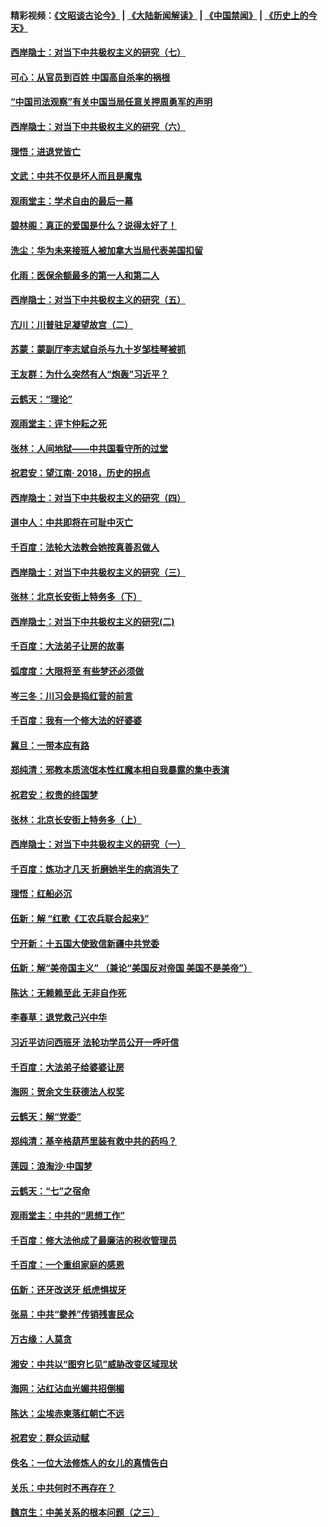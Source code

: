 #### 精彩视频：[《文昭谈古论今》](https://github.com/gfw-breaker/wenzhao/blob/master/README.md?t=12110930) | [《大陆新闻解读》](https://github.com/gfw-breaker/ntdtv-comedy/blob/master/README.md?t=12110930) | [《中国禁闻》](https://github.com/gfw-breaker/ntdtv-news/blob/master/README.md?t=12110930) | [《历史上的今天》](https://github.com/gfw-breaker/today-in-history/blob/master/README.md?t=12110930) 

#### [西岸隐士：对当下中共极权主义的研究（七）](../pages/nsc993/n10894592.md?t=12110930) 

#### [可心：从官员到百姓 中国高自杀率的祸根](../pages/nsc993/n10899801.md?t=12110930) 

#### [“中国司法观察”有关中国当局任意关押周勇军的声明](../pages/nsc993/n10899323.md?t=12110930) 

#### [西岸隐士：对当下中共极权主义的研究（六）](../pages/nsc993/n10894563.md?t=12110930) 

#### [理悟：进退党皆亡](../pages/nsc993/n10896617.md?t=12110930) 

#### [文武：中共不仅是坏人而且是魔鬼](../pages/nsc993/n10896590.md?t=12110930) 

#### [观雨堂主：学术自由的最后一幕](../pages/nsc993/n10896282.md?t=12110930) 

#### [碧林阁：真正的爱国是什么？说得太好了！](../pages/nsc993/n10896196.md?t=12110930) 

#### [洗尘：华为未来接班人被加拿大当局代表美国扣留](../pages/nsc993/n10896171.md?t=12110930) 

#### [化雨：医保余额最多的第一人和第二人](../pages/nsc993/n10894411.md?t=12110930) 

#### [西岸隐士：对当下中共极权主义的研究（五）](../pages/nsc993/n10894095.md?t=12110930) 

#### [亢川：川普驻足凝望故宫（二）](../pages/nsc993/n10893924.md?t=12110930) 

#### [苏蒙：蒙副厅李志斌自杀与九十岁邹桂琴被抓](../pages/nsc993/n10893359.md?t=12110930) 

#### [王友群：为什么突然有人“炮轰”习近平？](../pages/nsc993/n10892978.md?t=12110930) 

#### [云鹤天：“理论”](../pages/nsc993/n10893043.md?t=12110930) 

#### [观雨堂主：评卞仲耘之死](../pages/nsc993/n10891901.md?t=12110930) 

#### [张林：人间地狱——中共国看守所的过堂](../pages/nsc993/n10891002.md?t=12110930) 

#### [祝君安：望江南‧ 2018，历史的拐点](../pages/nsc993/n10889460.md?t=12110930) 

#### [西岸隐士：对当下中共极权主义的研究（四）](../pages/nsc993/n10887490.md?t=12110930) 

#### [道中人：中共即将在可耻中灭亡](../pages/nsc993/n10887956.md?t=12110930) 

#### [千百度：法轮大法教会她按真善忍做人](../pages/nsc993/n10887637.md?t=12110930) 

#### [西岸隐士：对当下中共极权主义的研究（三）](../pages/nsc993/n10882983.md?t=12110930) 

#### [张林：北京长安街上特务多（下）](../pages/nsc993/n10884987.md?t=12110930) 

#### [西岸隐士：对当下中共极权主义的研究(二)](../pages/nsc993/n10878756.md?t=12110930) 

#### [千百度：大法弟子让房的故事](../pages/nsc993/n10883156.md?t=12110930) 

#### [弧度度：大限将至 有些梦还必须做](../pages/nsc993/n10882718.md?t=12110930) 

#### [岑三冬：川习会是捣红营的前言](../pages/nsc993/n10881767.md?t=12110930) 

#### [千百度：我有一个修大法的好婆婆](../pages/nsc993/n10880660.md?t=12110930) 

#### [冀旦：一带本应有路](../pages/nsc993/n10880340.md?t=12110930) 

#### [郑纯清：邪教本质流氓本性红魔本相自我暴露的集中表演](../pages/nsc993/n10880329.md?t=12110930) 

#### [祝君安：权贵的终国梦](../pages/nsc993/n10880242.md?t=12110930) 

#### [张林：北京长安街上特务多（上）](../pages/nsc993/n10880009.md?t=12110930) 

#### [西岸隐士：对当下中共极权主义的研究（一）](../pages/nsc993/n10878740.md?t=12110930) 

#### [千百度：炼功才几天 折磨她半生的病消失了](../pages/nsc993/n10878447.md?t=12110930) 

#### [理悟：红船必沉](../pages/nsc993/n10877545.md?t=12110930) 

#### [伍新：解 “红歌《工农兵联合起来》”](../pages/nsc993/n10876264.md?t=12110930) 

#### [宁开新：十五国大使致信新疆中共党委](../pages/nsc993/n10876212.md?t=12110930) 

#### [伍新：解“美帝国主义” （兼论“美国反对帝国 美国不是美帝”）](../pages/nsc993/n10874688.md?t=12110930) 

#### [陈达：无赖赖至此 无非自作死](../pages/nsc993/n10874640.md?t=12110930) 

#### [李春草：退党救己兴中华](../pages/nsc993/n10874600.md?t=12110930) 

#### [习近平访问西班牙 法轮功学员公开一呼吁信](../pages/nsc993/n10873818.md?t=12110930) 

#### [千百度：大法弟子给婆婆让房](../pages/nsc993/n10870567.md?t=12110930) 

#### [海网：贺余文生获德法人权奖](../pages/nsc993/n10869990.md?t=12110930) 

#### [云鹤天：解“党委”](../pages/nsc993/n10869977.md?t=12110930) 

#### [郑纯清：基辛格葫芦里装有救中共的药吗？](../pages/nsc993/n10868192.md?t=12110930) 

#### [莲园：浪淘沙‧中国梦](../pages/nsc993/n10868184.md?t=12110930) 

#### [云鹤天：“七”之宿命](../pages/nsc993/n10868163.md?t=12110930) 

#### [观雨堂主：中共的“思想工作”](../pages/nsc993/n10868076.md?t=12110930) 

#### [千百度：修大法他成了最廉洁的税收管理员](../pages/nsc993/n10867964.md?t=12110930) 

#### [千百度：一个重组家庭的感恩](../pages/nsc993/n10865204.md?t=12110930) 

#### [伍新：还牙改送牙 纸虎惧拔牙](../pages/nsc993/n10863679.md?t=12110930) 

#### [张易：中共“豢养”传销残害民众](../pages/nsc993/n10864740.md?t=12110930) 

#### [万古缘：人莫贪](../pages/nsc993/n10863667.md?t=12110930) 

#### [湘安：中共以“图穷匕见”威胁改变区域现状](../pages/nsc993/n10864609.md?t=12110930) 

#### [海网：沾红沾血光媚共招倒楣](../pages/nsc993/n10863591.md?t=12110930) 

#### [陈达：尘埃赤柬落红朝亡不远](../pages/nsc993/n10863562.md?t=12110930) 

#### [祝君安：群众运动赋](../pages/nsc993/n10863448.md?t=12110930) 

#### [佚名：一位大法修炼人的女儿的真情告白](../pages/nsc993/n10861395.md?t=12110930) 

#### [关乐：中共何时不再存在？](../pages/nsc993/n10860742.md?t=12110930) 

#### [魏京生：中美关系的根本问题（之三）](../pages/nsc993/n10860643.md?t=12110930) 

